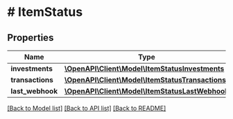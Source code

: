 # # ItemStatus

## Properties

Name | Type | Description | Notes
------------ | ------------- | ------------- | -------------
**investments** | [**\OpenAPI\Client\Model\ItemStatusInvestments**](ItemStatusInvestments.md) |  | [optional]
**transactions** | [**\OpenAPI\Client\Model\ItemStatusTransactions**](ItemStatusTransactions.md) |  | [optional]
**last_webhook** | [**\OpenAPI\Client\Model\ItemStatusLastWebhook**](ItemStatusLastWebhook.md) |  | [optional]

[[Back to Model list]](../../README.md#models) [[Back to API list]](../../README.md#endpoints) [[Back to README]](../../README.md)
